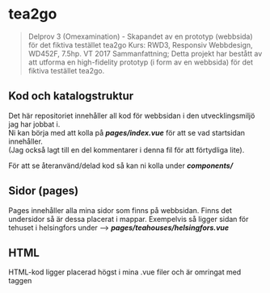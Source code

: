 # tea2go 

> Delprov 3 (Omexamination)  - Skapandet av en prototyp (webbsida) för det fiktiva testället tea2go
> Kurs: RWD3, Responsiv Webbdesign, WD452F, 7.5hp. VT 2017
> Sammanfattning; Detta projekt har bestått av att utforma en high-fidelity prototyp (i form av en webbsida) för det fiktiva testället tea2go.


## Kod och katalogstruktur
Det här repositoriet innehåller all kod för webbsidan i den utvecklingsmiljö jag har jobbat i.  
Ni kan börja med att kolla på ***pages/index.vue*** för att se vad startsidan innehåller.  
(Jag också lagt till en del kommentarer i denna fil för att förtydliga lite).

För att se återanvänd/delad kod så kan ni kolla under ***components/***

## Sidor (pages) 
Pages innehåller alla mina sidor som finns på webbsidan. 
Finns det undersidor så är dessa placerat i mappar. 
Exempelvis så ligger sidan för tehuset i helsingfors under --> ***pages/teahouses/helsingfors.vue***

## HTML
HTML-kod ligger placerad högst i mina .vue filer och är omringat med taggen <template>
Det blir på så sätt lätt att återvinna HTML mellan olika sidor och komponenter

OBS! Filen app.html kan tyckas lite förvirrande men den innehåller bara lite tillägg för index-sidan såsom javascript inriktad mot IE. 

## Vart finns CSS/SCSS? 
Delad scss finns under katalogen ***assets/styles/***
Exempel på delad scss är global.scss, och colors.scss

Övrig css/scss ligger uppdelad i komponenter och sidor (components and pages) som slutar på .vue och är css är omringat i <style> taggar.  
Detta blir separation of concerns då CSS är väldigt lätt att hitta när den ligger nära till hands vid den html man jobbar med. 

## Vad är components?
Components (komponenter) består främst av **återanvändbar och delad kod** (html och css) som kan läggas in på olika sidor som ska ha lika information.
På så sätt behöver man inte ändra på flera ställen om det ska vara samma information på sidorna. 
Exempelvis använder jag komponenten OpeningHours.vue på flera sidor såsom startsidan, sidan om öppettider, och på sidorna om tehusen.
Komponenten med öppettider kan hittas i under -->  ***components/opening-hours/OpeningHours.vue***



## NUXT 
För en ännu mer detaljerad förklaring om hur saker fungerar kan ni kolla in docs för Nuxt.js 
[Nuxt.js docs](https://github.com/nuxt/nuxt.js).